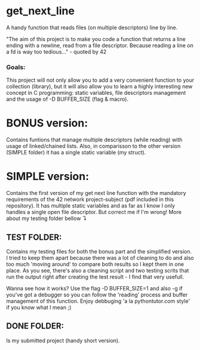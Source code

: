 # get_next_line
A handy function that reads files (on multiple descriptors) line by line.


"The aim of this project is to make you code a function that returns a line ending with a newline, read from a file descriptor. Because reading a line on a fd is way too tedious..." - quoted by 42


### Goals: 

This project will not only allow you to add a very convenient function to your collection (library), but it will also allow you to learn a highly interesting new concept in C programming: static variables, file descriptors management and the usage of -D BUFFER_SIZE (flag & macro).


# BONUS version:

Contains funtions that manage multiple descriptors (while reading) with usage of linked/chained lists. Also, in comparisson to the other version (SIMPLE folder) it has a single static variable (my struct).


# SIMPLE version:

Contains the first version of my get next line function with the mandatory requirements of the 42 network project-subject (pdf included in this repository). It has multiple static variables and as far as I know I only handles a single open file descriptor. But correct me if I'm wrong! More about my testing folder bellow ↴

## TEST FOLDER:

Contains my testing files for both the bonus part and the simplified version. I tried to keep them apart because there was a lot of cleaning to do and also too much 'moving around' to compare both results so I kept them in one place. As you see, there's also a cleaning script and two testing scrits that run the output right after creating the test result - I find that very usefull.

Wanna see how it works? Use the flag -D BUFFER_SIZE=1 and also -g if you've got a debugger so you can follow the 'reading' process and buffer management of this function. Enjoy debbuging 'a la pythontutor.com style' if you know what I mean ;)

## DONE FOLDER:

Is my submitted project (handy short version).
